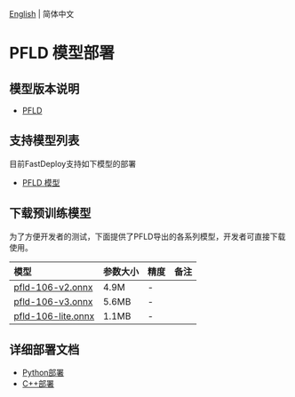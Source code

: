 [English](README_EN.md) | 简体中文
# PFLD 模型部署

## 模型版本说明

- [PFLD](https://github.com/Hsintao/pfld_106_face_landmarks/commit/e150195)

## 支持模型列表

目前FastDeploy支持如下模型的部署

- [PFLD 模型](https://github.com/Hsintao/pfld_106_face_landmarks)

## 下载预训练模型

为了方便开发者的测试，下面提供了PFLD导出的各系列模型，开发者可直接下载使用。

| 模型                                                               | 参数大小    | 精度    | 备注 |
|:---------------------------------------------------------------- |:----- |:----- | :------ |
| [pfld-106-v2.onnx](https://bj.bcebos.com/paddlehub/fastdeploy/pfld-106-v2.onnx) | 4.9M | - |
| [pfld-106-v3.onnx](https://bj.bcebos.com/paddlehub/fastdeploy/pfld-106-v3.onnx) | 5.6MB | - |
| [pfld-106-lite.onnx](https://bj.bcebos.com/paddlehub/fastdeploy/pfld-106-lite.onnx) | 1.1MB | - |

## 详细部署文档

- [Python部署](python)
- [C++部署](cpp)
